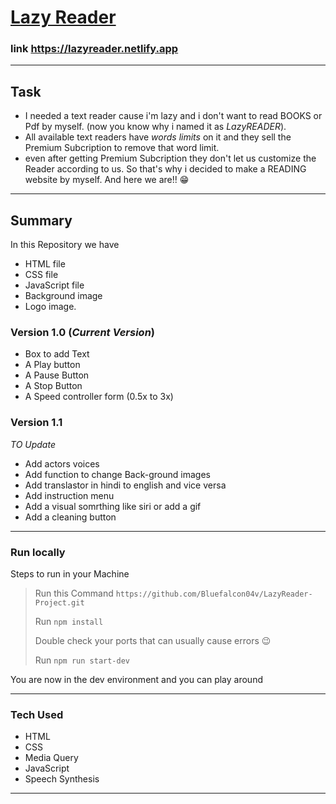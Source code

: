 
<a href= "https://lazyreader.netlify.app"> <h1> Lazy Reader </h1></a>


### link https://lazyreader.netlify.app
___


## Task
- I needed a text reader cause i'm lazy and i don't want to read BOOKS or Pdf by myself. (now you know why i named it as *LazyREADER*).
- All available text readers have *words limits* on it and they sell the Premium Subcription to remove that word limit. 
- even after getting Premium Subcription they don't let us customize the Reader according to us. 
So that's why i decided to make a READING website by myself. And here we are!! 😁
___

## Summary 
In this Repository we have 
- HTML file
- CSS file
- JavaScript file
- Background image 
- Logo image.

### Version 1.0 (*Current Version*)
- Box to add Text 
- A Play button 
- A Pause Button
- A Stop Button
- A Speed controller form (0.5x to 3x)

### Version 1.1
*TO Update*
- Add actors voices 
- Add function to change Back-ground images 
- Add translastor in hindi to english and vice versa 
- Add instruction menu
- Add a visual somrthing like siri or add a gif
- Add a cleaning button
***

### Run locally
Steps to run in your Machine
> Run this Command `https://github.com/Bluefalcon04v/LazyReader-Project.git`
> 
> Run `npm install` 
> 
> Double check your ports that can usually cause errors 😉
> 
> Run `npm run start-dev`
>
You are now in the dev environment and you can play around

---

### Tech Used
- HTML
- CSS
- Media Query
- JavaScript
- Speech Synthesis 

***